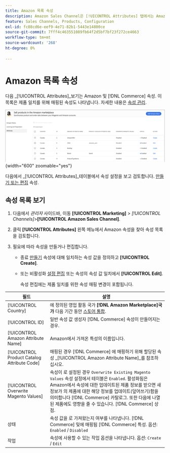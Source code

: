 ```yaml
---
title: Amazon 목록 속성
description: Amazon Sales Channel은 [!UICONTROL Attributes] 탭에서는 Amazon 및 Commerce 특성 목록과 제품 일치를 위해 특성이 매핑되는 방법을 모니터링할 수 있습니다.
feature: Sales Channels, Products, Configuration
exl-id: fc08cd6e-eef9-4e71-82b1-5443e14800ce
source-git-commit: 7fff4c463551089fb64f2d5bf7bf23f272ce4663
workflow-type: tm+mt
source-wordcount: '268'
ht-degree: 0%

---
```


# Amazon 목록 속성

다음 _[!UICONTROL Attributes]_보기는 Amazon 및 [!DNL Commerce] 속성. 이 목록은 제품 일치를 위해 매핑된 속성도 나타냅니다. 자세한 내용은 [속성 관리](./managing-attributes.md).

![속성 보기](assets/amazon-attributes-view.png){width="600" zoomable="yes"}

다음에서 _[!UICONTROL Attributes]_테이블에서 속성 설정을 보고 검토합니다. [만들기 또는 편집](./creating-attributes.md) 속성.

## 속성 목록 보기

1. 다음에서 _관리자_ 사이드바, 이동 **[!UICONTROL Marketing]** > _[!UICONTROL Channels]_>**[!UICONTROL Amazon Sales Channel]**.

1. 클릭 **[!UICONTROL Attributes]** 왼쪽 메뉴에서 Amazon 속성을 찾아 속성 목록을 검토합니다.

1. 필요에 따라 속성을 만들거나 편집합니다.

   - 종료 [만들기](./creating-attributes.md#create-an-attribute) 속성에 대해 일치하는 속성 값을 정의하고 **[!UICONTROL Create]**.

   - 또는 비활성화 [설정 편집](./creating-attributes.md#edit-an-attribute) 또는 속성의 속성 값 일치에서 **[!UICONTROL Edit]**.

     속성 편집에는 제품 일치를 위한 속성 매핑 변경이 포함됩니다.

| 필드 | 설명 |
|---------------------------------------------|---------------------------------------------------------------------------------------------------------------------------------------------------------------------------------------------------------------------------------------------------------------------------------------------------------------------------------------------------------------------------------------------------------------------|
| [!UICONTROL Country] | 에 정의된 영업 활동 국가  **[!DNL Amazon Marketplace]국가** 다음 기간 동안 [스토어 통합](./store-integration.md). |
| [!UICONTROL ID] | 일반 속성 값 생성자 [!DNL Commerce] 속성이 만들어지는 경우. |
| [!UICONTROL Amazon Attribute Name] | Amazon에서 가져온 특성의 이름입니다. |
| [!UICONTROL Product Catalog Attribute Code] | 매핑된 경우 [!DNL Commerce] 에 매핑하기 위해 할당된 속성 _[!UICONTROL Amazon Attribute Name]_를 참조하십시오. |
| [!UICONTROL Overwrite Magento Values] | 속성이 로 설정된 경우 `Overwrite Existing Magento Values` 속성 설정에서 테이블은 `Enabled`. 활성화됨은 Amazon에서 속성에 대한 업데이트된 제품 정보를 받으면 새 정보가 의 제품에 대한 해당 정보를 업데이트(덮어쓰기)함을 의미합니다 [!DNL Commerce] 카탈로그. 또한 다음에 나열된 제품에도 영향을 줄 수 있습니다. [!DNL Commerce] 상점. |
| 상태 | 속성 값을 로 가져왔는지 여부를 나타냅니다. [!DNL Commerce] 및에 매핑됨 [!DNL Commerce] 특성. 옵션: `Enabled` / `Disabled` |
| 작업 | 속성에 사용할 수 있는 작업 옵션을 나타냅니다. 옵션: `Create` / `Edit` |
